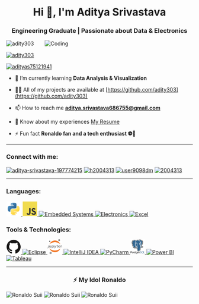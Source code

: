 <h1 align="center">Hi 👋, I'm Aditya Srivastava</h1>
<h3 align="center">Engineering Graduate | Passionate about Data & Electronics</h3>

<img align="right" alt="Coding" width="400" src="https://media0.giphy.com/media/v1.Y2lkPTc5MGI3NjExbGNlbHR6M2djOHN0cHRraml6ZmdiMXN1ZW11bWo3eGFlZThibG1heCZlcD12MV9pbnRlcm5hbF9naWZfYnlfaWQmY3Q9Zw/bGgsc5mWoryfgKBx1u/giphy.gif">

<p align="left"> <img src="https://komarev.com/ghpvc/?username=adity303&label=Profile%20views&color=0e75b6&style=flat" alt="adity303" /> </p>

<p align="left"> <a href="https://github.com/ryo-ma/github-profile-trophy"><img src="https://github-profile-trophy.vercel.app/?username=adity303" alt="adity303" /></a> </p>

<p align="left"> <a href="https://twitter.com/adityas75121941" target="blank"><img src="https://img.shields.io/twitter/follow/adityas75121941?logo=twitter&style=for-the-badge" alt="adityas75121941" /></a> </p>

- 🌱 I’m currently learning **Data Analysis & Visualization**

- 👨‍💻 All of my projects are available at [https://github.com/adity303](https://github.com/adity303)

- 📫 How to reach me **aditya.srivastava686755@gmail.com**

- 📄 Know about my experiences [My Resume](https://drive.google.com/file/d/1qYcfpZLYnfydX2rko_Jalv8drYJMrTDV/view?usp=drive_link)

- ⚡ Fun fact **Ronaldo fan and a tech enthusiast ⚽🚀**

---

<h3 align="left">Connect with me:</h3>
<p align="left">
<a href="https://www.linkedin.com/in/adisri8870/" target="blank"><img align="center" src="https://raw.githubusercontent.com/rahuldkjain/github-profile-readme-generator/master/src/images/icons/Social/linked-in-alt.svg" alt="aditya-srivastava-197774215" height="30" width="40" /></a>
<a href="https://www.hackerrank.com/h2004313" target="blank"><img align="center" src="https://raw.githubusercontent.com/rahuldkjain/github-profile-readme-generator/master/src/images/icons/Social/hackerrank.svg" alt="h2004313" height="30" width="40" /></a>
<a href="https://leetcode.com/u/user9098dM/" target="blank"><img align="center" src="https://raw.githubusercontent.com/rahuldkjain/github-profile-readme-generator/master/src/images/icons/Social/leet-code.svg" alt="user9098dm" height="30" width="40" /></a>
<a href="https://auth.geeksforgeeks.org/user/2004313" target="blank"><img align="center" src="https://raw.githubusercontent.com/rahuldkjain/github-profile-readme-generator/master/src/images/icons/Social/geeks-for-geeks.svg" alt="2004313" height="30" width="40" /></a>
</p>

---

<h3 align="left">Languages:</h3>
<p align="left">
<a href="https://www.python.org/" target="_blank" rel="noreferrer"> <img src="https://raw.githubusercontent.com/devicons/devicon/master/icons/python/python-original.svg" alt="Python" width="40" height="40"/> </a>
<a href="https://developer.mozilla.org/en-US/docs/Web/JavaScript" target="_blank" rel="noreferrer"> <img src="https://raw.githubusercontent.com/devicons/devicon/master/icons/javascript/javascript-original.svg" alt="JavaScript" width="40" height="40"/> </a>
<a href="#" target="_blank" rel="noreferrer"> <img src="https://cdn-icons-png.flaticon.com/512/1022/1022266.png" alt="Embedded Systems" width="40" height="40"/> </a>
<a href="#" target="_blank" rel="noreferrer"> <img src="https://cdn-icons-png.flaticon.com/512/1965/1965700.png" alt="Electronics" width="40" height="40"/> </a>
<a href="https://www.microsoft.com/en-us/microsoft-365/excel" target="_blank" rel="noreferrer"> <img src="https://upload.wikimedia.org/wikipedia/commons/8/86/Microsoft_Excel_2013_logo.svg" alt="Excel" width="40" height="40"/> </a>
</p>

<h3 align="left">Tools & Technologies:</h3>
<p align="left">
<a href="https://github.com/" target="_blank" rel="noreferrer"> <img src="https://raw.githubusercontent.com/devicons/devicon/master/icons/github/github-original.svg" alt="GitHub" width="40" height="40"/> </a>
<a href="https://www.eclipse.org/" target="_blank" rel="noreferrer"> <img src="https://cdn.worldvectorlogo.com/logos/eclipse-11.svg" alt="Eclipse" width="40" height="40"/> </a>
<a href="https://jupyter.org/" target="_blank" rel="noreferrer"> <img src="https://raw.githubusercontent.com/devicons/devicon/master/icons/jupyter/jupyter-original-wordmark.svg" alt="Jupyter" width="40" height="40"/> </a>
<a href="https://www.jetbrains.com/idea/" target="_blank" rel="noreferrer"> <img src="https://upload.wikimedia.org/wikipedia/commons/9/9c/IntelliJ_IDEA_Icon.svg" alt="IntelliJ IDEA" width="40" height="40"/> </a>
<a href="https://www.jetbrains.com/pycharm/" target="_blank" rel="noreferrer"> <img src="https://upload.wikimedia.org/wikipedia/commons/a/a1/PyCharm_Icon.svg" alt="PyCharm" width="40" height="40"/> </a>
<a href="https://www.postgresql.org/" target="_blank" rel="noreferrer"> <img src="https://raw.githubusercontent.com/devicons/devicon/master/icons/postgresql/postgresql-original-wordmark.svg" alt="PostgreSQL" width="40" height="40"/> </a>
<a href="https://powerbi.microsoft.com/" target="_blank" rel="noreferrer"> <img src="https://www.vectorlogo.zone/logos/microsoft_powerbi/microsoft_powerbi-icon.svg" alt="Power BI" width="40" height="40"/> </a>
<a href="https://www.tableau.com/" target="_blank" rel="noreferrer"> <img src="https://www.vectorlogo.zone/logos/tableau/tableau-icon.svg" alt="Tableau" width="40" height="40"/> </a>
</p>

---

<h3 align="center">⚡ My Idol Ronaldo </h3>
<p align="left">
<img src="https://media3.giphy.com/media/v1.Y2lkPTc5MGI3NjExeW1mZHM1M3B2ZjJ1a245M3ZqeHNvOHFkZ2Y4bjhpOGt0cnE4dDBoZiZlcD12MV9pbnRlcm5hbF9naWZfYnlfaWQmY3Q9Zw/20MnK9KSyq5nMTF7AG/giphy.gif" alt="Ronaldo Suii" width="300"/>
<img src ="https://media3.giphy.com/media/v1.Y2lkPTc5MGI3NjExN2JkMGZmOWc5NnB5bGY2ajU0MnBnM2E3dmljaW1weDByZTZjOWdtMiZlcD12MV9pbnRlcm5hbF9naWZfYnlfaWQmY3Q9Zw/1CRLn4g4MiIyA/giphy.gif"
alt="Ronaldo Suii" width="300"/> 
<img src ="https://media4.giphy.com/media/v1.Y2lkPTc5MGI3NjExdndvOXpxNHplamZrd21hYnE5ZXE5anAxZHB1ejdkaTNzNGs3Yjl3YiZlcD12MV9pbnRlcm5hbF9naWZfYnlfaWQmY3Q9Zw/gBkbmnBw4ml0fO5fSH/giphy.gif"
alt="Ronaldo Suii" width="300"/> 
</p>
